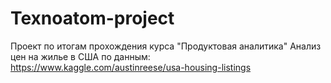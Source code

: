 # Texnoatom-project
Проект по итогам прохождения курса "Продуктовая аналитика"
Анализ цен на жилье в США по данным: https://www.kaggle.com/austinreese/usa-housing-listings
